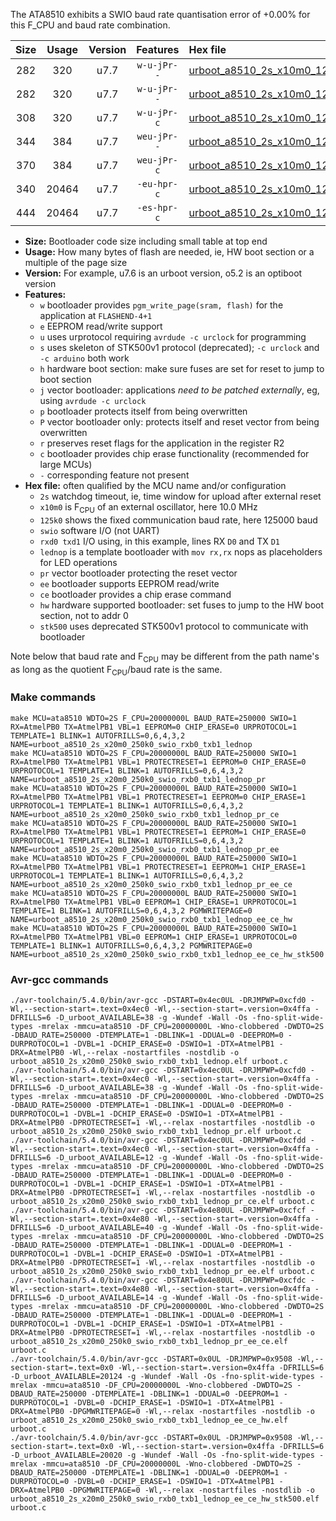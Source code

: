 The ATA8510 exhibits a SWIO baud rate quantisation error of +0.00% for this F_CPU and baud rate combination.

|Size|Usage|Version|Features|Hex file|
|:-:|:-:|:-:|:-:|:--|
|282|320|u7.7|`w-u-jPr--`|[urboot_a8510_2s_x10m0_125k0_swio_rxb0_txb1_lednop.hex](https://raw.githubusercontent.com/stefanrueger/urboot.hex/main/mcus/ata8510/watchdog_2_s/external_oscillator_x/10m000000_hz/%2B125k0_baud/swio_rxb0_txb1/lednop/urboot_a8510_2s_x10m0_125k0_swio_rxb0_txb1_lednop.hex)|
|282|320|u7.7|`w-u-jPr--`|[urboot_a8510_2s_x10m0_125k0_swio_rxb0_txb1_lednop_pr.hex](https://raw.githubusercontent.com/stefanrueger/urboot.hex/main/mcus/ata8510/watchdog_2_s/external_oscillator_x/10m000000_hz/%2B125k0_baud/swio_rxb0_txb1/lednop/urboot_a8510_2s_x10m0_125k0_swio_rxb0_txb1_lednop_pr.hex)|
|308|320|u7.7|`w-u-jPr-c`|[urboot_a8510_2s_x10m0_125k0_swio_rxb0_txb1_lednop_pr_ce.hex](https://raw.githubusercontent.com/stefanrueger/urboot.hex/main/mcus/ata8510/watchdog_2_s/external_oscillator_x/10m000000_hz/%2B125k0_baud/swio_rxb0_txb1/lednop/urboot_a8510_2s_x10m0_125k0_swio_rxb0_txb1_lednop_pr_ce.hex)|
|344|384|u7.7|`weu-jPr--`|[urboot_a8510_2s_x10m0_125k0_swio_rxb0_txb1_lednop_pr_ee.hex](https://raw.githubusercontent.com/stefanrueger/urboot.hex/main/mcus/ata8510/watchdog_2_s/external_oscillator_x/10m000000_hz/%2B125k0_baud/swio_rxb0_txb1/lednop/urboot_a8510_2s_x10m0_125k0_swio_rxb0_txb1_lednop_pr_ee.hex)|
|370|384|u7.7|`weu-jPr-c`|[urboot_a8510_2s_x10m0_125k0_swio_rxb0_txb1_lednop_pr_ee_ce.hex](https://raw.githubusercontent.com/stefanrueger/urboot.hex/main/mcus/ata8510/watchdog_2_s/external_oscillator_x/10m000000_hz/%2B125k0_baud/swio_rxb0_txb1/lednop/urboot_a8510_2s_x10m0_125k0_swio_rxb0_txb1_lednop_pr_ee_ce.hex)|
|340|20464|u7.7|`-eu-hpr-c`|[urboot_a8510_2s_x10m0_125k0_swio_rxb0_txb1_lednop_ee_ce_hw.hex](https://raw.githubusercontent.com/stefanrueger/urboot.hex/main/mcus/ata8510/watchdog_2_s/external_oscillator_x/10m000000_hz/%2B125k0_baud/swio_rxb0_txb1/lednop/urboot_a8510_2s_x10m0_125k0_swio_rxb0_txb1_lednop_ee_ce_hw.hex)|
|444|20464|u7.7|`-es-hpr-c`|[urboot_a8510_2s_x10m0_125k0_swio_rxb0_txb1_lednop_ee_ce_hw_stk500.hex](https://raw.githubusercontent.com/stefanrueger/urboot.hex/main/mcus/ata8510/watchdog_2_s/external_oscillator_x/10m000000_hz/%2B125k0_baud/swio_rxb0_txb1/lednop/urboot_a8510_2s_x10m0_125k0_swio_rxb0_txb1_lednop_ee_ce_hw_stk500.hex)|

- **Size:** Bootloader code size including small table at top end
- **Usage:** How many bytes of flash are needed, ie, HW boot section or a multiple of the page size
- **Version:** For example, u7.6 is an urboot version, o5.2 is an optiboot version
- **Features:**
  + `w` bootloader provides `pgm_write_page(sram, flash)` for the application at `FLASHEND-4+1`
  + `e` EEPROM read/write support
  + `u` uses urprotocol requiring `avrdude -c urclock` for programming
  + `s` uses skeleton of STK500v1 protocol (deprecated); `-c urclock` and `-c arduino` both work
  + `h` hardware boot section: make sure fuses are set for reset to jump to boot section
  + `j` vector bootloader: applications *need to be patched externally*, eg, using `avrdude -c urclock`
  + `p` bootloader protects itself from being overwritten
  + `P` vector bootloader only: protects itself and reset vector from being overwritten
  + `r` preserves reset flags for the application in the register R2
  + `c` bootloader provides chip erase functionality (recommended for large MCUs)
  + `-` corresponding feature not present
- **Hex file:** often qualified by the MCU name and/or configuration
  + `2s` watchdog timeout, ie, time window for upload after external reset
  + `x10m0` is F<sub>CPU</sub> of an external oscillator, here 10.0 MHz
  + `125k0` shows the fixed communication baud rate, here 125000 baud
  + `swio` software I/O (not UART)
  + `rxd0 txd1` I/O using, in this example, lines RX `D0` and TX `D1`
  + `lednop` is a template bootloader with `mov rx,rx` nops as placeholders for LED operations
  + `pr` vector bootloader protecting the reset vector
  + `ee` bootloader supports EEPROM read/write
  + `ce` bootloader provides a chip erase command
  + `hw` hardware supported bootloader: set fuses to jump to the HW boot section, not to addr 0
  + `stk500` uses deprecated STK500v1 protocol to communicate with bootloader


Note below that baud rate and F<sub>CPU</sub> may be different from the path name's as long as the quotient F<sub>CPU</sub>/baud rate is the same.

### Make commands
```
make MCU=ata8510 WDTO=2S F_CPU=20000000L BAUD_RATE=250000 SWIO=1 RX=AtmelPB0 TX=AtmelPB1 VBL=1 EEPROM=0 CHIP_ERASE=0 URPROTOCOL=1 TEMPLATE=1 BLINK=1 AUTOFRILLS=0,6,4,3,2 NAME=urboot_a8510_2s_x20m0_250k0_swio_rxb0_txb1_lednop
make MCU=ata8510 WDTO=2S F_CPU=20000000L BAUD_RATE=250000 SWIO=1 RX=AtmelPB0 TX=AtmelPB1 VBL=1 PROTECTRESET=1 EEPROM=0 CHIP_ERASE=0 URPROTOCOL=1 TEMPLATE=1 BLINK=1 AUTOFRILLS=0,6,4,3,2 NAME=urboot_a8510_2s_x20m0_250k0_swio_rxb0_txb1_lednop_pr
make MCU=ata8510 WDTO=2S F_CPU=20000000L BAUD_RATE=250000 SWIO=1 RX=AtmelPB0 TX=AtmelPB1 VBL=1 PROTECTRESET=1 EEPROM=0 CHIP_ERASE=1 URPROTOCOL=1 TEMPLATE=1 BLINK=1 AUTOFRILLS=0,6,4,3,2 NAME=urboot_a8510_2s_x20m0_250k0_swio_rxb0_txb1_lednop_pr_ce
make MCU=ata8510 WDTO=2S F_CPU=20000000L BAUD_RATE=250000 SWIO=1 RX=AtmelPB0 TX=AtmelPB1 VBL=1 PROTECTRESET=1 EEPROM=1 CHIP_ERASE=0 URPROTOCOL=1 TEMPLATE=1 BLINK=1 AUTOFRILLS=0,6,4,3,2 NAME=urboot_a8510_2s_x20m0_250k0_swio_rxb0_txb1_lednop_pr_ee
make MCU=ata8510 WDTO=2S F_CPU=20000000L BAUD_RATE=250000 SWIO=1 RX=AtmelPB0 TX=AtmelPB1 VBL=1 PROTECTRESET=1 EEPROM=1 CHIP_ERASE=1 URPROTOCOL=1 TEMPLATE=1 BLINK=1 AUTOFRILLS=0,6,4,3,2 NAME=urboot_a8510_2s_x20m0_250k0_swio_rxb0_txb1_lednop_pr_ee_ce
make MCU=ata8510 WDTO=2S F_CPU=20000000L BAUD_RATE=250000 SWIO=1 RX=AtmelPB0 TX=AtmelPB1 VBL=0 EEPROM=1 CHIP_ERASE=1 URPROTOCOL=1 TEMPLATE=1 BLINK=1 AUTOFRILLS=0,6,4,3,2 PGMWRITEPAGE=0 NAME=urboot_a8510_2s_x20m0_250k0_swio_rxb0_txb1_lednop_ee_ce_hw
make MCU=ata8510 WDTO=2S F_CPU=20000000L BAUD_RATE=250000 SWIO=1 RX=AtmelPB0 TX=AtmelPB1 VBL=0 EEPROM=1 CHIP_ERASE=1 URPROTOCOL=0 TEMPLATE=1 BLINK=1 AUTOFRILLS=0,6,4,3,2 PGMWRITEPAGE=0 NAME=urboot_a8510_2s_x20m0_250k0_swio_rxb0_txb1_lednop_ee_ce_hw_stk500
```

### Avr-gcc commands
```
./avr-toolchain/5.4.0/bin/avr-gcc -DSTART=0x4ec0UL -DRJMPWP=0xcfd0 -Wl,--section-start=.text=0x4ec0 -Wl,--section-start=.version=0x4ffa -DFRILLS=6 -D_urboot_AVAILABLE=38 -g -Wundef -Wall -Os -fno-split-wide-types -mrelax -mmcu=ata8510 -DF_CPU=20000000L -Wno-clobbered -DWDTO=2S -DBAUD_RATE=250000 -DTEMPLATE=1 -DBLINK=1 -DDUAL=0 -DEEPROM=0 -DURPROTOCOL=1 -DVBL=1 -DCHIP_ERASE=0 -DSWIO=1 -DTX=AtmelPB1 -DRX=AtmelPB0 -Wl,--relax -nostartfiles -nostdlib -o urboot_a8510_2s_x20m0_250k0_swio_rxb0_txb1_lednop.elf urboot.c
./avr-toolchain/5.4.0/bin/avr-gcc -DSTART=0x4ec0UL -DRJMPWP=0xcfd0 -Wl,--section-start=.text=0x4ec0 -Wl,--section-start=.version=0x4ffa -DFRILLS=6 -D_urboot_AVAILABLE=38 -g -Wundef -Wall -Os -fno-split-wide-types -mrelax -mmcu=ata8510 -DF_CPU=20000000L -Wno-clobbered -DWDTO=2S -DBAUD_RATE=250000 -DTEMPLATE=1 -DBLINK=1 -DDUAL=0 -DEEPROM=0 -DURPROTOCOL=1 -DVBL=1 -DCHIP_ERASE=0 -DSWIO=1 -DTX=AtmelPB1 -DRX=AtmelPB0 -DPROTECTRESET=1 -Wl,--relax -nostartfiles -nostdlib -o urboot_a8510_2s_x20m0_250k0_swio_rxb0_txb1_lednop_pr.elf urboot.c
./avr-toolchain/5.4.0/bin/avr-gcc -DSTART=0x4ec0UL -DRJMPWP=0xcfdd -Wl,--section-start=.text=0x4ec0 -Wl,--section-start=.version=0x4ffa -DFRILLS=6 -D_urboot_AVAILABLE=12 -g -Wundef -Wall -Os -fno-split-wide-types -mrelax -mmcu=ata8510 -DF_CPU=20000000L -Wno-clobbered -DWDTO=2S -DBAUD_RATE=250000 -DTEMPLATE=1 -DBLINK=1 -DDUAL=0 -DEEPROM=0 -DURPROTOCOL=1 -DVBL=1 -DCHIP_ERASE=1 -DSWIO=1 -DTX=AtmelPB1 -DRX=AtmelPB0 -DPROTECTRESET=1 -Wl,--relax -nostartfiles -nostdlib -o urboot_a8510_2s_x20m0_250k0_swio_rxb0_txb1_lednop_pr_ce.elf urboot.c
./avr-toolchain/5.4.0/bin/avr-gcc -DSTART=0x4e80UL -DRJMPWP=0xcfcf -Wl,--section-start=.text=0x4e80 -Wl,--section-start=.version=0x4ffa -DFRILLS=6 -D_urboot_AVAILABLE=40 -g -Wundef -Wall -Os -fno-split-wide-types -mrelax -mmcu=ata8510 -DF_CPU=20000000L -Wno-clobbered -DWDTO=2S -DBAUD_RATE=250000 -DTEMPLATE=1 -DBLINK=1 -DDUAL=0 -DEEPROM=1 -DURPROTOCOL=1 -DVBL=1 -DCHIP_ERASE=0 -DSWIO=1 -DTX=AtmelPB1 -DRX=AtmelPB0 -DPROTECTRESET=1 -Wl,--relax -nostartfiles -nostdlib -o urboot_a8510_2s_x20m0_250k0_swio_rxb0_txb1_lednop_pr_ee.elf urboot.c
./avr-toolchain/5.4.0/bin/avr-gcc -DSTART=0x4e80UL -DRJMPWP=0xcfdc -Wl,--section-start=.text=0x4e80 -Wl,--section-start=.version=0x4ffa -DFRILLS=6 -D_urboot_AVAILABLE=14 -g -Wundef -Wall -Os -fno-split-wide-types -mrelax -mmcu=ata8510 -DF_CPU=20000000L -Wno-clobbered -DWDTO=2S -DBAUD_RATE=250000 -DTEMPLATE=1 -DBLINK=1 -DDUAL=0 -DEEPROM=1 -DURPROTOCOL=1 -DVBL=1 -DCHIP_ERASE=1 -DSWIO=1 -DTX=AtmelPB1 -DRX=AtmelPB0 -DPROTECTRESET=1 -Wl,--relax -nostartfiles -nostdlib -o urboot_a8510_2s_x20m0_250k0_swio_rxb0_txb1_lednop_pr_ee_ce.elf urboot.c
./avr-toolchain/5.4.0/bin/avr-gcc -DSTART=0x0UL -DRJMPWP=0x9508 -Wl,--section-start=.text=0x0 -Wl,--section-start=.version=0x4ffa -DFRILLS=6 -D_urboot_AVAILABLE=20124 -g -Wundef -Wall -Os -fno-split-wide-types -mrelax -mmcu=ata8510 -DF_CPU=20000000L -Wno-clobbered -DWDTO=2S -DBAUD_RATE=250000 -DTEMPLATE=1 -DBLINK=1 -DDUAL=0 -DEEPROM=1 -DURPROTOCOL=1 -DVBL=0 -DCHIP_ERASE=1 -DSWIO=1 -DTX=AtmelPB1 -DRX=AtmelPB0 -DPGMWRITEPAGE=0 -Wl,--relax -nostartfiles -nostdlib -o urboot_a8510_2s_x20m0_250k0_swio_rxb0_txb1_lednop_ee_ce_hw.elf urboot.c
./avr-toolchain/5.4.0/bin/avr-gcc -DSTART=0x0UL -DRJMPWP=0x9508 -Wl,--section-start=.text=0x0 -Wl,--section-start=.version=0x4ffa -DFRILLS=6 -D_urboot_AVAILABLE=20020 -g -Wundef -Wall -Os -fno-split-wide-types -mrelax -mmcu=ata8510 -DF_CPU=20000000L -Wno-clobbered -DWDTO=2S -DBAUD_RATE=250000 -DTEMPLATE=1 -DBLINK=1 -DDUAL=0 -DEEPROM=1 -DURPROTOCOL=0 -DVBL=0 -DCHIP_ERASE=1 -DSWIO=1 -DTX=AtmelPB1 -DRX=AtmelPB0 -DPGMWRITEPAGE=0 -Wl,--relax -nostartfiles -nostdlib -o urboot_a8510_2s_x20m0_250k0_swio_rxb0_txb1_lednop_ee_ce_hw_stk500.elf urboot.c
```

